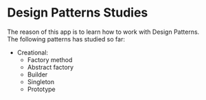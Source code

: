 # Design Patterns Studies

The reason of this app is to learn how to work with Design Patterns. <br/>
The following patterns has studied so far: <br/>

- Creational:
  - Factory method
  - Abstract factory
  - Builder
  - Singleton
  - Prototype